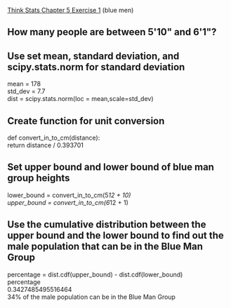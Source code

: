 [Think Stats Chapter 5 Exercise 1](http://greenteapress.com/thinkstats2/html/thinkstats2006.html#toc50) (blue men)

## How many people are between 5'10" and 6'1"?

## Use set mean, standard deviation, and scipy.stats.norm for standard deviation
mean = 178  
std_dev = 7.7  
dist = scipy.stats.norm(loc = mean,scale=std_dev)  

## Create function for unit conversion
def convert_in_to_cm(distance):  
    return distance / 0.393701  

## Set upper bound and lower bound of blue man group heights
lower_bound = convert_in_to_cm(5*12 + 10)  
upper_bound = convert_in_to_cm(6*12 + 1)  

## Use the cumulative distribution between the upper bound and the lower bound to find out the male population that can be in the Blue Man Group
percentage = dist.cdf(upper_bound) - dist.cdf(lower_bound)  
percentage  
0.3427485495516464  
34% of the male population can be in the Blue Man Group  
